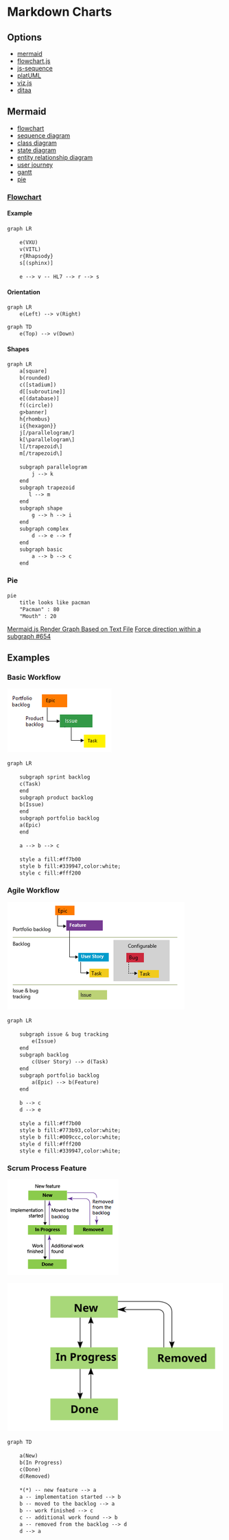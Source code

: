# Markdown Charts

## Options

* [mermaid](https://mermaid-js.github.io/mermaid/#/)
* [flowchart.js](http://flowchart.js.org/)
* [js-sequence](https://bramp.github.io/js-sequence-diagrams/)
* [platUML](https://plantuml.com/)
* [viz.js](https://github.com/mdaines/viz.js)
* [ditaa](https://github.com/stathissideris/ditaa)

## Mermaid

* [flowchart](https://mermaid-js.github.io/mermaid/#/flowchart)
* [sequence diagram](https://mermaid-js.github.io/mermaid/#/sequenceDiagram)
* [class diagram](https://mermaid-js.github.io/mermaid/#/classDiagram)
* [state diagram](https://mermaid-js.github.io/mermaid/#/stateDiagram)
* [entity relationship diagram](https://mermaid-js.github.io/mermaid/#/entityRelationshipDiagram)
* [user journey](https://mermaid-js.github.io/mermaid/#/user-journey)
* [gantt](https://mermaid-js.github.io/mermaid/#/gantt)
* [pie](https://mermaid-js.github.io/mermaid/#/pie)


### [Flowchart](https://mermaid-js.github.io/mermaid/diagrams-and-syntax-and-examples/flowchart.html)


#### Example


```mermaid
graph LR

    e(VXU)
    v(VITL)
    r{Rhapsody}
    s[(sphinx)]

    e --> v -- HL7 --> r --> s
```

#### Orientation

```mermaid
graph LR
    e(Left) --> v(Right)
```

```mermaid
graph TD
    e(Top) --> v(Down)
```


#### Shapes

```mermaid
graph LR
    a[square]
    b(rounded)
    c([stadium])
    d[[subroutine]]
    e[(database)]
    f((circle))
    g>banner]
    h{rhombus}
    i{{hexagon}}
    j[/parallelogram/]
    k[\parallelogram\]
    l[/trapezoid\]
    m[/trapezoid\]

    subgraph parallelogram
        j --> k
    end
    subgraph trapezoid
       l --> m
    end
    subgraph shape
        g --> h --> i
    end
    subgraph complex
        d --> e --> f
    end
    subgraph basic
        a --> b --> c
    end
```

### Pie

```mermaid
pie
    title looks like pacman
    "Pacman" : 80
    "Mouth" : 20
```

[Mermaid.js Render Graph Based on Text File](https://stackoverflow.com/q/59807347/1366033)
[Force direction within a subgraph #654](https://github.com/mermaid-js/mermaid/issues/654)


## Examples

### Basic Workflow

![Basic Workflow](/assets/notes/markdown-charts/basic-workflow.png)

```mermaid
graph LR

    subgraph sprint backlog
    c(Task)
    end
    subgraph product backlog
    b(Issue)
    end
    subgraph portfolio backlog
    a(Epic)
    end

    a --> b --> c

    style a fill:#ff7b00
    style b fill:#339947,color:white;
    style c fill:#fff200
```

### Agile Workflow

![Agile Workflow](/assets/notes/markdown-charts/agile-workflow.png)

```mermaid
graph LR

    subgraph issue & bug tracking
        e(Issue)
    end
    subgraph backlog
        c(User Story) --> d(Task)
    end
    subgraph portfolio backlog
        a(Epic) --> b(Feature)
    end

    b --> c
    d --> e

    style a fill:#ff7b00
    style b fill:#773b93,color:white;
    style b fill:#009ccc,color:white;
    style d fill:#fff200
    style e fill:#339947,color:white;
```


### Scrum Process Feature

![Scrum Process Feature](/assets/notes/markdown-charts/scrum-process-feature.png)

![Scrum Process Feature SVF](/assets/notes/markdown-charts/scrum-process-feature-export.svg)

```mermaid
graph TD

    a(New)
    b(In Progress)
    c(Done)
    d(Removed)

    *(*) -- new feature --> a
    a -- implementation started --> b
    b -- moved to the backlog --> a
    b -- work finished --> c
    c -- additional work found --> b
    a -- removed from the backlog --> d
    d --> a
```
